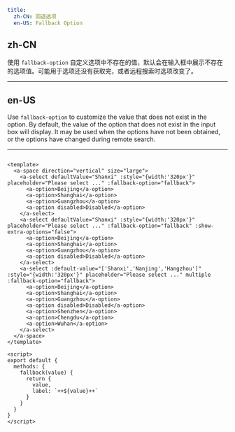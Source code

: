 ```yaml
title:
  zh-CN: 回退选项
  en-US: Fallback Option
```

## zh-CN

使用 `fallback-option` 自定义选项中不存在的值，默认会在输入框中展示不存在的选项值。可能用于选项还没有获取完，或者远程搜索时选项改变了。

---

## en-US

Use `fallback-option` to customize the value that does not exist in the option. By default, the value of the option that does not exist in the input box will display. It may be used when the options have not been obtained, or the options have changed during remote search.

---

```vue

<template>
  <a-space direction="vertical" size="large">
    <a-select defaultValue="Shanxi" :style="{width:'320px'}" placeholder="Please select ..." :fallback-option="fallback">
      <a-option>Beijing</a-option>
      <a-option>Shanghai</a-option>
      <a-option>Guangzhou</a-option>
      <a-option disabled>Disabled</a-option>
    </a-select>
    <a-select defaultValue="Shanxi" :style="{width:'320px'}" placeholder="Please select ..." :fallback-option="fallback" :show-extra-options="false">
      <a-option>Beijing</a-option>
      <a-option>Shanghai</a-option>
      <a-option>Guangzhou</a-option>
      <a-option disabled>Disabled</a-option>
    </a-select>
    <a-select :default-value="['Shanxi','Nanjing','Hangzhou']" :style="{width:'320px'}" placeholder="Please select ..." multiple :fallback-option="fallback">
      <a-option>Beijing</a-option>
      <a-option>Shanghai</a-option>
      <a-option>Guangzhou</a-option>
      <a-option disabled>Disabled</a-option>
      <a-option>Shenzhen</a-option>
      <a-option>Chengdu</a-option>
      <a-option>Wuhan</a-option>
    </a-select>
  </a-space>
</template>

<script>
export default {
  methods: {
    fallback(value) {
      return {
        value,
        label: `++${value}++`
      }
    }
  }
}
</script>
```
